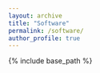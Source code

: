 ```yaml
---
layout: archive
title: "Software"
permalink: /software/
author_profile: true
---
```


{% include base_path %}

